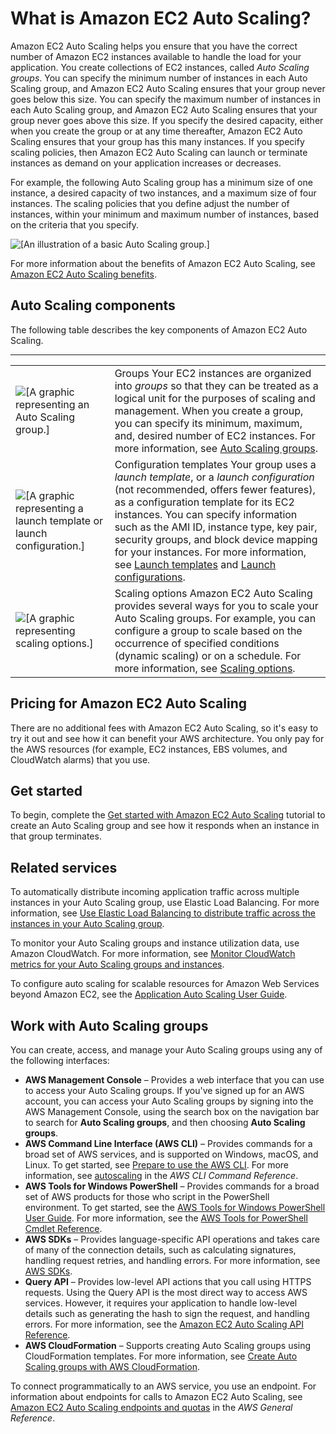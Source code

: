 # What is Amazon EC2 Auto Scaling?<a name="what-is-amazon-ec2-auto-scaling"></a>

Amazon EC2 Auto Scaling helps you ensure that you have the correct number of Amazon EC2 instances available to handle the load for your application\. You create collections of EC2 instances, called *Auto Scaling groups*\. You can specify the minimum number of instances in each Auto Scaling group, and Amazon EC2 Auto Scaling ensures that your group never goes below this size\. You can specify the maximum number of instances in each Auto Scaling group, and Amazon EC2 Auto Scaling ensures that your group never goes above this size\. If you specify the desired capacity, either when you create the group or at any time thereafter, Amazon EC2 Auto Scaling ensures that your group has this many instances\. If you specify scaling policies, then Amazon EC2 Auto Scaling can launch or terminate instances as demand on your application increases or decreases\.

For example, the following Auto Scaling group has a minimum size of one instance, a desired capacity of two instances, and a maximum size of four instances\. The scaling policies that you define adjust the number of instances, within your minimum and maximum number of instances, based on the criteria that you specify\.

![\[An illustration of a basic Auto Scaling group.\]](http://docs.aws.amazon.com/autoscaling/ec2/userguide/images/as-basic-diagram.png)

For more information about the benefits of Amazon EC2 Auto Scaling, see [Amazon EC2 Auto Scaling benefits](auto-scaling-benefits.md)\.

## Auto Scaling components<a name="as-component-intro"></a>

The following table describes the key components of Amazon EC2 Auto Scaling\.


****  

|  |  | 
| --- |--- |
|  ![\[A graphic representing an Auto Scaling group.\]](http://docs.aws.amazon.com/autoscaling/ec2/userguide/images/group-graphic.png)  |   Groups Your EC2 instances are organized into *groups* so that they can be treated as a logical unit for the purposes of scaling and management\. When you create a group, you can specify its minimum, maximum, and, desired number of EC2 instances\. For more information, see [Auto Scaling groups](auto-scaling-groups.md)\.   | 
|  ![\[A graphic representing a launch template or launch configuration.\]](http://docs.aws.amazon.com/autoscaling/ec2/userguide/images/launch-configuration-graphic.png)  |   Configuration templates Your group uses a *launch template*, or a *launch configuration* \(not recommended, offers fewer features\), as a configuration template for its EC2 instances\. You can specify information such as the AMI ID, instance type, key pair, security groups, and block device mapping for your instances\. For more information, see [Launch templates](launch-templates.md) and [Launch configurations](launch-configurations.md)\.   | 
|  ![\[A graphic representing scaling options.\]](http://docs.aws.amazon.com/autoscaling/ec2/userguide/images/scaling-plan-graphic.png)  |   Scaling options Amazon EC2 Auto Scaling provides several ways for you to scale your Auto Scaling groups\. For example, you can configure a group to scale based on the occurrence of specified conditions \(dynamic scaling\) or on a schedule\. For more information, see [Scaling options](scale-your-group.md#scaling-options)\.   | 

## Pricing for Amazon EC2 Auto Scaling<a name="as-pricing"></a>

There are no additional fees with Amazon EC2 Auto Scaling, so it's easy to try it out and see how it can benefit your AWS architecture\. You only pay for the AWS resources \(for example, EC2 instances, EBS volumes, and CloudWatch alarms\) that you use\.

## Get started<a name="what-is-auto-scaling-next-steps"></a>

To begin, complete the [Get started with Amazon EC2 Auto Scaling](get-started-with-ec2-auto-scaling.md) tutorial to create an Auto Scaling group and see how it responds when an instance in that group terminates\.

## Related services<a name="related-services"></a>

To automatically distribute incoming application traffic across multiple instances in your Auto Scaling group, use Elastic Load Balancing\. For more information, see [Use Elastic Load Balancing to distribute traffic across the instances in your Auto Scaling group](autoscaling-load-balancer.md)\.

To monitor your Auto Scaling groups and instance utilization data, use Amazon CloudWatch\. For more information, see [Monitor CloudWatch metrics for your Auto Scaling groups and instances](ec2-auto-scaling-cloudwatch-monitoring.md)\.

To configure auto scaling for scalable resources for Amazon Web Services beyond Amazon EC2, see the [Application Auto Scaling User Guide](https://docs.aws.amazon.com/autoscaling/application/userguide/)\.

## Work with Auto Scaling groups<a name="auto-scaling-group-interfaces"></a>

You can create, access, and manage your Auto Scaling groups using any of the following interfaces:
+ **AWS Management Console** – Provides a web interface that you can use to access your Auto Scaling groups\. If you've signed up for an AWS account, you can access your Auto Scaling groups by signing into the AWS Management Console, using the search box on the navigation bar to search for **Auto Scaling groups**, and then choosing **Auto Scaling groups**\.
+ **AWS Command Line Interface \(AWS CLI\)** – Provides commands for a broad set of AWS services, and is supported on Windows, macOS, and Linux\. To get started, see [Prepare to use the AWS CLI](setting-up.md#set-up-cli)\. For more information, see [autoscaling](https://docs.aws.amazon.com/cli/latest/reference/autoscaling/index.html) in the *AWS CLI Command Reference*\.
+ **AWS Tools for Windows PowerShell** – Provides commands for a broad set of AWS products for those who script in the PowerShell environment\. To get started, see the [AWS Tools for Windows PowerShell User Guide](https://docs.aws.amazon.com/powershell/latest/userguide/)\. For more information, see the [AWS Tools for PowerShell Cmdlet Reference](https://docs.aws.amazon.com/powershell/latest/reference/Index.html)\.
+ **AWS SDKs** – Provides language\-specific API operations and takes care of many of the connection details, such as calculating signatures, handling request retries, and handling errors\. For more information, see [AWS SDKs](http://aws.amazon.com/tools/#SDKs)\.
+ **Query API** – Provides low\-level API actions that you call using HTTPS requests\. Using the Query API is the most direct way to access AWS services\. However, it requires your application to handle low\-level details such as generating the hash to sign the request, and handling errors\. For more information, see the [Amazon EC2 Auto Scaling API Reference](https://docs.aws.amazon.com/autoscaling/ec2/APIReference/)\.
+ **AWS CloudFormation** – Supports creating Auto Scaling groups using CloudFormation templates\. For more information, see [Create Auto Scaling groups with AWS CloudFormation](creating-auto-scaling-groups-with-cloudformation.md)\.

To connect programmatically to an AWS service, you use an endpoint\. For information about endpoints for calls to Amazon EC2 Auto Scaling, see [Amazon EC2 Auto Scaling endpoints and quotas](https://docs.aws.amazon.com/general/latest/gr/as.html) in the *AWS General Reference*\. 